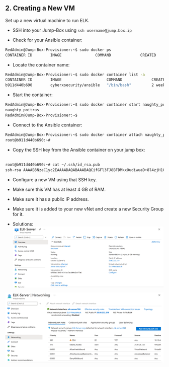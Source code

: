 ## 2. Creating a New VM

Set up a new virtual machine to run ELK.

- SSH into your Jump-Box using `ssh username@jump.box.ip`

- Check for your Ansible container:

```bash
RedAdmin@Jump-Box-Provisioner:~$ sudo docker ps
CONTAINER ID        IMAGE               COMMAND             CREATED             STATUS              PORTS               NAMES
```

- Locate the container name:

```bash
RedAdmin@Jump-Box-Provisioner:~$ sudo docker container list -a
CONTAINER ID        IMAGE                    COMMAND             CREATED             STATUS                    PORTS               NAMES
b911d440b690        cyberxsecurity/ansible   "/bin/bash"         2 weeks ago         Exited (255) 9 days ago                       naughty_poitras
```

- Start the container:

```bash
RedAdmin@Jump-Box-Provisioner:~$ sudo docker container start naughty_poitras
naughty_poitras
RedAdmin@Jump-Box-Provisioner:~$
```

- Connect to the Ansible container:

```bash
RedAdmin@Jump-Box-Provisioner:~$ sudo docker container attach naughty_poitras
root@b911d440b690:~#
```

- Copy the SSH key from the Ansible container on your jump box:

```bash

root@b911d440b690:~# cat ~/.ssh/id_rsa.pub
ssh-rsa AAAAB3NzaC1yc2EAAAADAQABAAABAQCifGFl3FJ8BFDMkxOudiwuaD+8l4zjH10k62gLAPHgHs+fH7Y6qoVYxJMF+5QzA6esQ26fg5s/i8HKvZJZH7lfqc1IHspbRIBZKEeJ3IGB9vWMKgdAJKlSaWuMyFe8mJKyJSw8JcT4oRVjYe2jM8Ag05/nkAvjDRxEykjDW1MJob8DWasKRB1uePSJKR7sBXlFNCs6axURgzEZsk7MQdGFFX6uM1iqQLEztHOqV+5ShEANpAIEcjJsqGKAFlqg2XtktwtQmgPrwHWhRuWhGnJl1doXDZqUhAI5IUgvQ7TRnRLBcBmjkziXPKLFUrJbm+pHF4Fe+YqWiLGhqU1bSj0H root@b911d440b690
```

- Configure a new VM using that SSH key.
- Make sure this VM has at least 4 GB of RAM.
- Make sure it has a public IP address.
- Make sure it is added to your new vNet and create a new Security Group for it.

- Solutions:
![](Images/ELK-vm-1.png)

![](Images/ELK-vm-2.png)

